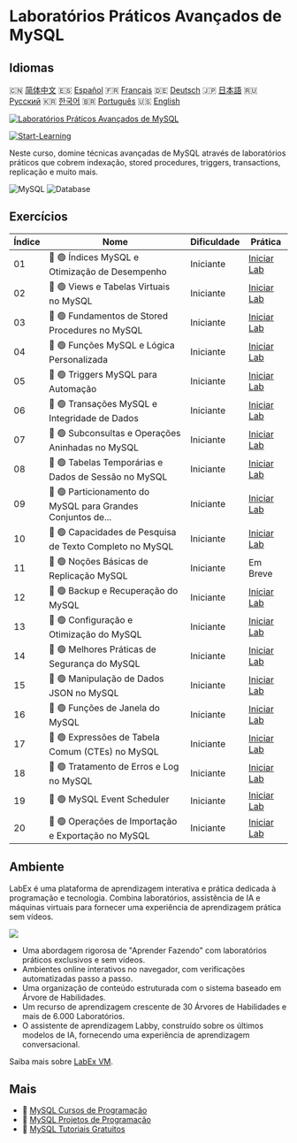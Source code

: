 # Laboratórios Práticos Avançados de MySQL

## Idiomas

🇨🇳 [简体中文](README_zh.md) 🇪🇸 [Español](README_es.md) 🇫🇷 [Français](README_fr.md) 🇩🇪 [Deutsch](README_de.md) 🇯🇵 [日本語](README_ja.md) 🇷🇺 [Русский](README_ru.md) 🇰🇷 [한국어](README_ko.md) 🇧🇷 [Português](README_pt.md) 🇺🇸 [English](README.md) 

[![Laboratórios Práticos Avançados de MySQL](https://cover-creator.labex.io/advanced-mysql-practical-labs.png?lang=pt)](https://labex.io/pt/courses/advanced-mysql-practical-labs)

[![Start-Learning](https://img.shields.io/badge/Start-Learning-whitesmoke?style=for-the-badge)](https://labex.io/pt/courses/advanced-mysql-practical-labs)

Neste curso, domine técnicas avançadas de MySQL através de laboratórios práticos que cobrem indexação, stored procedures, triggers, transactions, replicação e muito mais.

![MySQL](https://img.shields.io/badge/MySQL-whitesmoke?style=for-the-badge&logo=mysql)
![Database](https://img.shields.io/badge/Database-whitesmoke?style=for-the-badge&logo=database)


## Exercícios

|   Índice | Nome                                                        | Dificuldade   | Prática                                                                                                                         |
|----------|-------------------------------------------------------------|---------------|---------------------------------------------------------------------------------------------------------------------------------|
|       01 | 📖 🟢 Índices MySQL e Otimização de Desempenho              | Iniciante     | <a target='_blank' href='https://labex.io/pt/tutorials/mysql-mysql-indexes-and-performance-optimization-550910'>Iniciar Lab</a> |
|       02 | 📖 🟢 Views e Tabelas Virtuais no MySQL                     | Iniciante     | <a target='_blank' href='https://labex.io/pt/tutorials/mysql-mysql-views-and-virtual-tables-550920'>Iniciar Lab</a>             |
|       03 | 📖 🟢 Fundamentos de Stored Procedures no MySQL             | Iniciante     | <a target='_blank' href='https://labex.io/pt/tutorials/mysql-mysql-stored-procedures-basics-550915'>Iniciar Lab</a>             |
|       04 | 📖 🟢 Funções MySQL e Lógica Personalizada                  | Iniciante     | <a target='_blank' href='https://labex.io/pt/tutorials/mysql-mysql-functions-and-custom-logic-550908'>Iniciar Lab</a>           |
|       05 | 📖 🟢 Triggers MySQL para Automação                         | Iniciante     | <a target='_blank' href='https://labex.io/pt/tutorials/mysql-mysql-triggers-for-automation-550919'>Iniciar Lab</a>              |
|       06 | 📖 🟢 Transações MySQL e Integridade de Dados               | Iniciante     | <a target='_blank' href='https://labex.io/pt/tutorials/mysql-mysql-transactions-and-data-integrity-550918'>Iniciar Lab</a>      |
|       07 | 📖 🟢 Subconsultas e Operações Aninhadas no MySQL           | Iniciante     | <a target='_blank' href='https://labex.io/pt/tutorials/mysql-mysql-subqueries-and-nested-operations-550916'>Iniciar Lab</a>     |
|       08 | 📖 🟢 Tabelas Temporárias e Dados de Sessão no MySQL        | Iniciante     | <a target='_blank' href='https://labex.io/pt/tutorials/mysql-mysql-temporary-tables-and-session-data-550917'>Iniciar Lab</a>    |
|       09 | 📖 🟢 Particionamento do MySQL para Grandes Conjuntos de... | Iniciante     | <a target='_blank' href='https://labex.io/pt/tutorials/mysql-mysql-partitioning-for-large-datasets-550912'>Iniciar Lab</a>      |
|       10 | 📖 🟢 Capacidades de Pesquisa de Texto Completo no MySQL    | Iniciante     | <a target='_blank' href='https://labex.io/pt/tutorials/mysql-mysql-full-text-search-capabilities-550907'>Iniciar Lab</a>        |
|       11 | 📖 🟢 Noções Básicas de Replicação MySQL                    | Iniciante     | Em Breve                                                                                                                        |
|       12 | 📖 🟢 Backup e Recuperação do MySQL                         | Iniciante     | <a target='_blank' href='https://labex.io/pt/tutorials/mysql-mysql-backup-and-recovery-550902'>Iniciar Lab</a>                  |
|       13 | 📖 🟢 Configuração e Otimização do MySQL                    | Iniciante     | <a target='_blank' href='https://labex.io/pt/tutorials/mysql-mysql-configuration-and-tuning-550904'>Iniciar Lab</a>             |
|       14 | 📖 🟢 Melhores Práticas de Segurança do MySQL               | Iniciante     | <a target='_blank' href='https://labex.io/pt/tutorials/mysql-mysql-security-best-practices-550914'>Iniciar Lab</a>              |
|       15 | 📖 🟢 Manipulação de Dados JSON no MySQL                    | Iniciante     | <a target='_blank' href='https://labex.io/pt/tutorials/mysql-mysql-json-data-handling-550911'>Iniciar Lab</a>                   |
|       16 | 📖 🟢 Funções de Janela do MySQL                            | Iniciante     | <a target='_blank' href='https://labex.io/pt/tutorials/mysql-mysql-window-functions-550921'>Iniciar Lab</a>                     |
|       17 | 📖 🟢 Expressões de Tabela Comum (CTEs) no MySQL            | Iniciante     | <a target='_blank' href='https://labex.io/pt/tutorials/mysql-mysql-common-table-expressions-ctes-550903'>Iniciar Lab</a>        |
|       18 | 📖 🟢 Tratamento de Erros e Log no MySQL                    | Iniciante     | <a target='_blank' href='https://labex.io/pt/tutorials/mysql-mysql-error-handling-and-logging-550905'>Iniciar Lab</a>           |
|       19 | 📖 🟢 MySQL Event Scheduler                                 | Iniciante     | <a target='_blank' href='https://labex.io/pt/tutorials/mysql-mysql-event-scheduler-550906'>Iniciar Lab</a>                      |
|       20 | 📖 🟢 Operações de Importação e Exportação no MySQL         | Iniciante     | <a target='_blank' href='https://labex.io/pt/tutorials/mysql-mysql-import-and-export-operations-550909'>Iniciar Lab</a>         |

## Ambiente

LabEx é uma plataforma de aprendizagem interativa e prática dedicada à programação e tecnologia. Combina laboratórios, assistência de IA e máquinas virtuais para fornecer uma experiência de aprendizagem prática sem vídeos.

![](https://tutorial-screenshot.getvm.io/images/vm-1725247253.png)

- Uma abordagem rigorosa de "Aprender Fazendo" com laboratórios práticos exclusivos e sem vídeos.
- Ambientes online interativos no navegador, com verificações automatizadas passo a passo.
- Uma organização de conteúdo estruturada com o sistema baseado em Árvore de Habilidades.
- Um recurso de aprendizagem crescente de 30 Árvores de Habilidades e mais de 6.000 Laboratórios.
- O assistente de aprendizagem Labby, construído sobre os últimos modelos de IA, fornecendo uma experiência de aprendizagem conversacional.

Saiba mais sobre [LabEx VM](https://support.labex.io/using-labex/virtual-machine).

## Mais

- 🔗 [MySQL Cursos de Programação](https://github.com/labex-labs/awesome-programming-courses)
- 🔗 [MySQL Projetos de Programação](https://github.com/labex-labs/awesome-programming-projects)
- 🔗 [MySQL Tutoriais Gratuitos](https://github.com/labex-labs/mysql-free-tutorials)

